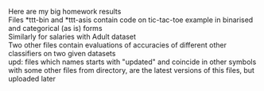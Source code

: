 Here are my big homework results\
Files *ttt-bin and *ttt-asis contain code on tic-tac-toe example in binarised and categorical (as is) forms\
Similarly for salaries with Adult dataset\
Two other files contain evaluations of accuracies of different other classifiers on two given datasets\
upd: files which names starts with "updated" and coincide in other symbols with some other files from directory, are the latest versions of this files, but uploaded later

